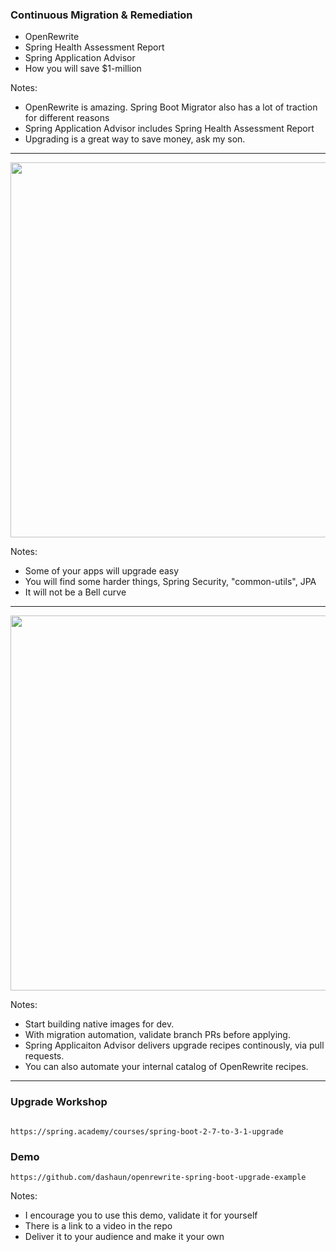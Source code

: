 ### Continuous Migration & Remediation

- OpenRewrite
- Spring Health Assessment Report
- Spring Application Advisor
- How you will save $1-million

Notes:
- OpenRewrite is amazing. Spring Boot Migrator also has a lot of traction for different reasons
- Spring Application Advisor includes Spring Health Assessment Report
- Upgrading is a great way to save money, ask my son.

---

<img src="images/UpgradingOutcomes.png" width="600"/>

Notes:
- Some of your apps will upgrade easy
- You will find some harder things, Spring Security, "common-utils", JPA
- It will not be a Bell curve

---

<img src="images/Pipelines.png" width="600"/>

Notes:
- Start building native images for dev.
- With migration automation, validate branch PRs before applying.
- Spring Applicaiton Advisor delivers upgrade recipes continously, via pull requests.
- You can also automate your internal catalog of OpenRewrite recipes.

---

### Upgrade Workshop

```text

https://spring.academy/courses/spring-boot-2-7-to-3-1-upgrade

```

### Demo

```text
https://github.com/dashaun/openrewrite-spring-boot-upgrade-example
```

Notes:
- I encourage you to use this demo, validate it for yourself
- There is a link to a video in the repo
- Deliver it to your audience and make it your own